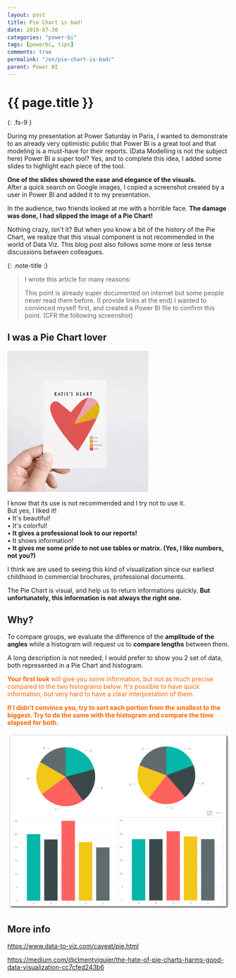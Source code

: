 ```yaml
---
layout: post
title: Pie Chart is bad!
date: 2019-07-30
categories: "power-bi"
tags: [powerbi, tips]
comments: true
permalink: "/en/pie-chart-is-bad/"
parent: Power BI
---
```

# {{ page.title }}
{: .fs-9 }

During my presentation at Power Saturday in Paris, I wanted to demonstrate to an already very optimistic public that Power BI is a great tool and that modeling is a must-have for their reports. (Data Modelling is not the subject here)
Power BI a super tool? Yes, and to complete this idea, I added some slides to highlight each piece of the tool.

<p><strong>One of the slides showed the ease and elegance of the visuals.</strong><br /> After a quick search on Google images, I copied a screenshot created by a user in Power BI and added it to my presentation.</p>
<p>In the audience, two friends looked at me with a horrible face. <strong>The damage was done, I had slipped the image of a Pie Chart!</strong></p>
<p>Nothing crazy, isn't it? But when you know a bit of the history of the Pie Chart, we realize that this visual component is not recommended in the world of Data Viz. This blog post also follows some more or less tense discussions between colleagues.</p>


{: .note-title :}
>I wrote this article for many reasons:
>
>This point is already super documented on internet but some people never read them before. (I provide links at the end)
>I wanted to convinced myself first, and created a Power BI file to confirm this point. (CFR the following screenshot)


<h2>I was a Pie Chart lover</h2>

![pie chart lover](../../assets/2019/PieChartIsBad/PieChart_1.jpeg)


<p>I know that its use is not recommended and I try not to use it.<br />But yes, I liked it!<br />• It's beautiful!<br />• It's colorful!<br />• <strong>It gives a professional look to our reports!</strong><br />• It shows information!<br />• <strong>It gives me some pride to not use tables or matrix. (Yes, I like numbers, not you?)</strong></p>
<p>I think we are used to seeing this kind of visualization since our earliest childhood in commercial brochures, professional documents.</p>
<p>The Pie Chart is visual, and help us to return <g class="gr_ gr_16 gr-alert gr_gramm gr_inline_cards gr_run_anim Grammar multiReplace" id="16" data-gr-id="16">informations</g> quickly. <strong>But unfortunately, this information is not always the right one.</strong></p>



<h2>Why?</h2>

<p>To compare groups, we evaluate the difference of the <strong>amplitude of the angles</strong> while a histogram will request us to <strong>compare lengths</strong> between them.</p>
<p>A long description is not needed, I would prefer to show you 2 set of data, both represented in a Pie Chart and histogram.</p>
<p><span style="color: #ff6600;"><strong>Your first look</strong> will give you some information, but not as much precise compared to the two histograms below. It's possible to have quick information, but very hard to have a clear interpretation of them.<br /> </span></p>
<p><strong><span style="color: #ff6600;">If I didn't <g class="gr_ gr_12 gr-alert gr_gramm gr_inline_cards gr_run_anim Grammar multiReplace" id="12" data-gr-id="12">convince</g> you, try to sort each portion from the smallest to the biggest. Try to do the same with the histogram and compare the time elapsed for both.</span></strong></p>

![pie chart](../../assets/2019/PieChartIsBad/PieChart_2.webp)

## More info

<p><a href="https://www.data-to-viz.com/caveat/pie.html">https://www.data-to-viz.com/caveat/pie.html</a></p>
<p><a href="https://medium.com/@clmentviguier/the-hate-of-pie-charts-harms-good-data-visualization-cc7cfed243b6">https://medium.com/@clmentviguier/the-hate-of-pie-charts-harms-good-data-visualization-cc7cfed243b6</a></p>
